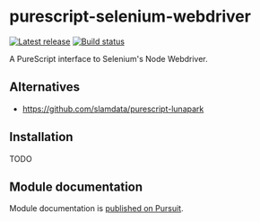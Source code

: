 # purescript-selenium-webdriver

[![Latest release](http://img.shields.io/github/release/purescript-selenium-webdriver/purescript-selenium-webdriver.svg)](https://github.com/purescript-selenium-webdriver/purescript-selenium-webdriver/releases)
[![Build status](https://travis-ci.org/purescript-selenium-webdriver/purescript-selenium-webdriver.svg?branch=master)](https://travis-ci.org/purescript-selenium-webdriver/purescript-selenium-webdriver)

A PureScript interface to Selenium's Node Webdriver.

## Alternatives
- https://github.com/slamdata/purescript-lunapark

## Installation

TODO

## Module documentation

Module documentation is [published on Pursuit](http://pursuit.purescript.org/packages/purescript-webdriver).
